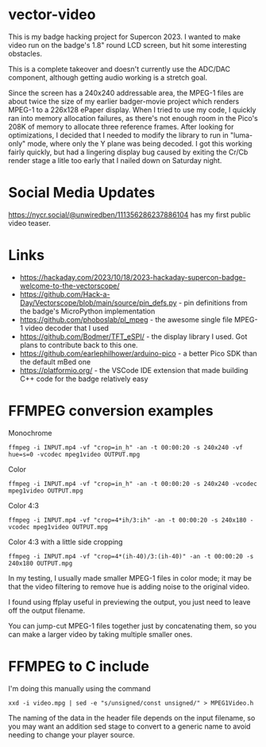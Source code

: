 # vector-video

This is my badge hacking project for Supercon 2023.  I wanted to make video run on the badge's 1.8" round LCD screen, but hit some interesting obstacles.

This is a complete takeover and doesn't currently use the ADC/DAC component, although getting audio working is a stretch goal.

Since the screen has a 240x240 addressable area, the MPEG-1 files are about twice the size of my earlier badger-movie project which renders MPEG-1 to a 226x128 ePaper display.
When I tried to use my code, I quickly ran into memory allocation failures, as there's not enough room in the Pico's 208K of memory to allocate three reference frames.
After looking for optimizations, I decided that I needed to modify the library to run in "luma-only" mode, where only the Y plane was being decoded.  I got this working fairly
quickly, but had a lingering display bug caused by exiting the Cr/Cb render stage a litle too early that I nailed down on Saturday night.

# Social Media Updates

https://nycr.social/@unwiredben/111356286237886104 has my first public video teaser.

# Links

* https://hackaday.com/2023/10/18/2023-hackaday-supercon-badge-welcome-to-the-vectorscope/
* https://github.com/Hack-a-Day/Vectorscope/blob/main/source/pin_defs.py - pin definitions from the badge's MicroPython implementation
* https://github.com/phoboslab/pl_mpeg - the awesome single file MPEG-1 video decoder that I used
* https://github.com/Bodmer/TFT_eSPI/ - the display library I used. Got plans to contribute back to this one.
* https://github.com/earlephilhower/arduino-pico - a better Pico SDK than the default mBed one
* https://platformio.org/ - the VSCode IDE extension that made building C++ code for the badge relatively easy

# FFMPEG conversion examples

Monochrome

```
ffmpeg -i INPUT.mp4 -vf "crop=in_h" -an -t 00:00:20 -s 240x240 -vf hue=s=0 -vcodec mpeg1video OUTPUT.mpg
```

Color

```
ffmpeg -i INPUT.mp4 -vf "crop=in_h" -an -t 00:00:20 -s 240x240 -vcodec mpeg1video OUTPUT.mpg
```

Color 4:3

```
ffmpeg -i INPUT.mp4 -vf "crop=4*ih/3:ih" -an -t 00:00:20 -s 240x180 -vcodec mpeg1video OUTPUT.mpg
```

Color 4:3 with a little side cropping

```
ffmpeg -i INPUT.mp4 -vf "crop=4*(ih-40)/3:(ih-40)" -an -t 00:00:20 -s 240x180 OUTPUT.mpg
```

In my testing, I usually made smaller MPEG-1 files in color mode; it may be that the
video filtering to remove hue is adding noise to the original video.

I found using ffplay useful in previewing the output, you just need to leave off the output filename.

You can jump-cut MPEG-1 files together just by concatenating them, so you can make a larger video by taking multiple smaller ones.

# FFMPEG to C include

I'm doing this manually using the command

```
xxd -i video.mpg | sed -e "s/unsigned/const unsigned/" > MPEG1Video.h
```

The naming of the data in the header file depends on the input filename, so you may want an addition sed stage
to convert to a generic name to avoid needing to change your player source.
